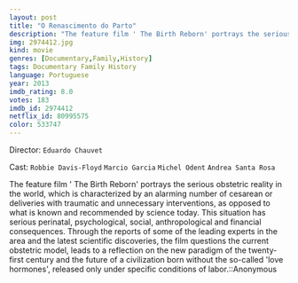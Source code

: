 ```yaml
---
layout: post
title: "O Renascimento do Parto"
description: "The feature film ' The Birth Reborn' portrays the serious obstetric reality in the world, which is characterized by an alarming number of cesarean or deliveries with traumatic and unnecessary interventions, as opposed to what is known and recommended by science today. This situation has serious perinatal, psychological, social, anthropological and financial consequences. Through the reports of some of the leading experts in the area and the latest scientific discoveries, the film questions the current obstetric model, leads to a reflection on the new parad.."
img: 2974412.jpg
kind: movie
genres: [Documentary,Family,History]
tags: Documentary Family History 
language: Portuguese
year: 2013
imdb_rating: 8.0
votes: 183
imdb_id: 2974412
netflix_id: 80995575
color: 533747
---
```

Director: `Eduardo Chauvet`  

Cast: `Robbie Davis-Floyd` `Marcio Garcia` `Michel Odent` `Andrea Santa Rosa` 

The feature film ' The Birth Reborn' portrays the serious obstetric reality in the world, which is characterized by an alarming number of cesarean or deliveries with traumatic and unnecessary interventions, as opposed to what is known and recommended by science today. This situation has serious perinatal, psychological, social, anthropological and financial consequences. Through the reports of some of the leading experts in the area and the latest scientific discoveries, the film questions the current obstetric model, leads to a reflection on the new paradigm of the twenty-first century and the future of a civilization born without the so-called 'love hormones', released only under specific conditions of labor.::Anonymous